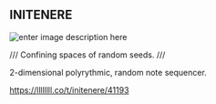 ## INITENERE

![enter image description here](https://www.getgometro.com/wp-content/uploads/2017/01/traffic-congestion-sa-474927869.jpg)

/// Confining spaces of random seeds. ///

2-dimensional polyrythmic, random note sequencer.

https://llllllll.co/t/initenere/41193
